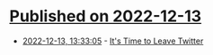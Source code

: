 # [Published on 2022-12-13](index.md)

* [2022-12-13, 13:33:05](https://news.ycombinator.com/item?id=33968571) - [It's Time to Leave Twitter](https://notes.ghed.in/posts/2022/leaving-twitter/)
